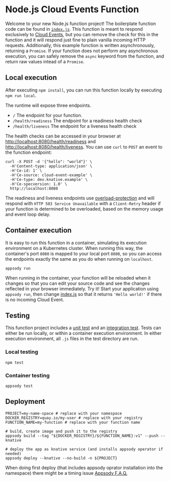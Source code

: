 # Node.js Cloud Events Function

Welcome to your new Node.js function project! The boilerplate function code can be found in [`index.js`](./index.js). This function is meant to respond exclusively to [Cloud Events](https://cloudevents.io/), but you can remove the check for this in the function and it will respond just fine to plain vanilla incoming HTTP requests. Additionally, this example function is written asynchronously, returning a `Promise`. If your function does not perform any asynchronous execution, you can safely remove the `async` keyword from the function, and return raw values intead of a `Promise`.

## Local execution

After executing `npm install`, you can run this function locally by executing `npm run local`.

The runtime will expose three endpoints.

  * `/` The endpoint for your function.
  * `/health/readiness` The endpoint for a readiness health check
  * `/health/liveness` The endpoint for a liveness health check

The health checks can be accessed in your browser at [http://localhost:8080/health/readiness]() and [http://localhost:8080/health/liveness](). You can use `curl` to `POST` an event to the function endpoint:

```console
curl -X POST -d '{"hello": "world"}' \
  -H'Content-type: application/json' \
  -H'Ce-id: 1' \
  -H'Ce-source: cloud-event-example' \
  -H'Ce-type: dev.knative.example' \
  -H'Ce-specversion: 1.0' \
  http://localhost:8080
```

The readiness and liveness endpoints use [overload-protection](https://www.npmjs.com/package/overload-protection) and will respond with `HTTP 503 Service Unavailable` with a `Client-Retry` header if your function is determined to be overloaded, based on the memory usage and event loop delay.

## Container execution

It is easy to run this function in a container, simulating its execution environment on a Kubernetes cluster. When running this way, the container's port `8080` is mapped to your local port `8080`, so you can access the endpoints exactly the same as you do when running on `localhost`.

```console
appsody run
```

When running in the container, your function will be reloaded when it changes so that you can edit your source code and see the changes reflected in your browser immediately. Try it! Start your application using `appsody run`, then change [index.js](./index.js) so that it returns `'Hello world!'` if there is no incoming Cloud Event.

## Testing

This function project includes a [unit test](./test/unit.js) and an [integration test](./test/integration.js). Tests can either be run locally, or within a container execution environment. In either execution environment, all `.js` files in the test directory are run.

### Local testing

```console
npm test
```

### Container testing

```console
appsody test
```

## Deployment

```shell
PROJECT=my-name-space # replace with your namespace
DOCKER_REGISTRY=quay.io/my-user # replace with your registry
FUNCTION_NAME=my-function # replace with your function name

# build, create image and push it to the registry
appsody build --tag "${DOCKER_REGISTRY}/${FUNCTION_NAME}:v1" --push --knative

# deploy the app as knative service (and installs appsody operator if needed)
appsody deploy --knative --no-build -n ${PROJECT}
```
When doing first deploy (that includes appsody oprator installation into the namespace) there might be a timing issue [Appsody F.A.Q.](https://appsody.dev/docs/faq/#3-why-is-appsody-deploy-not-displaying-the-url-of-the-knative-service)
